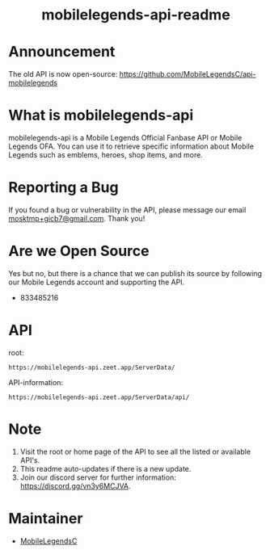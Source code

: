 


<h1 align="center">mobilelegends-api-readme</h1>

# Announcement
The old API is now open-source: https://github.com/MobileLegendsC/api-mobilelegends

# What is mobilelegends-api
mobilelegends-api is a Mobile Legends Official Fanbase API or Mobile Legends OFA. You can use it to retrieve specific information about Mobile Legends such as emblems, heroes, shop items, and more.

# Reporting a Bug
If you found a bug or vulnerability in the API, please message our email mosktmp+gicb7@gmail.com. Thank you!

# Are we Open Source
Yes but no, but there is a chance that we can publish its source by following our Mobile Legends account and supporting the API.

 - 833485216

# API
root:

    https://mobilelegends-api.zeet.app/ServerData/
API-information:

    https://mobilelegends-api.zeet.app/ServerData/api/

# Note

 1. Visit the root or home page of the API to see all the listed or available API's.
 2. This readme auto-updates if there is a new update.
 3. Join our discord server for further information: https://discord.gg/vn3y6MCJVA.

# Maintainer

 - [MobileLegendsC](https://github.com/MobileLegendsC)
